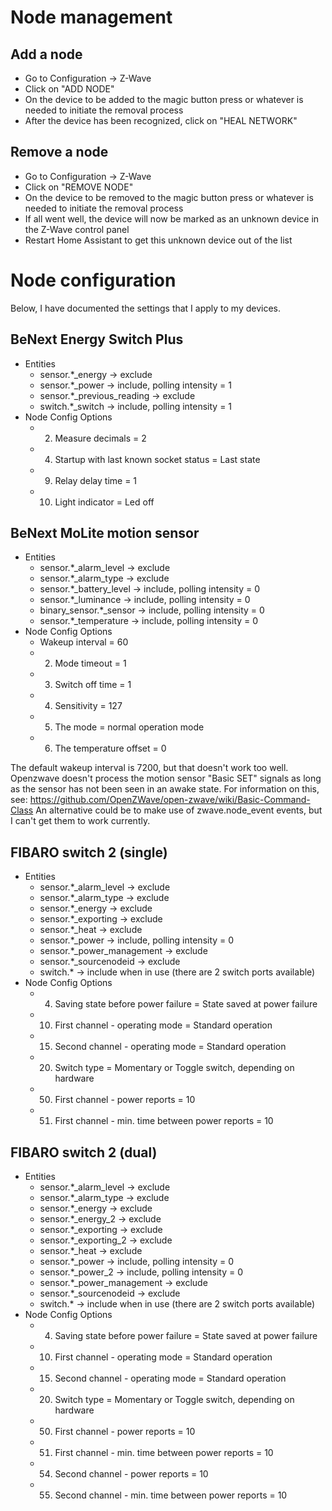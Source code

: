 # Node management 

## Add a node

* Go to Configuration -> Z-Wave
* Click on "ADD NODE"
* On the device to be added to the magic button press or
  whatever is needed to initiate the removal process
* After the device has been recognized, click on "HEAL NETWORK"

## Remove a node

* Go to Configuration -> Z-Wave
* Click on "REMOVE NODE"
* On the device to be removed to the magic button press or
  whatever is needed to initiate the removal process
* If all went well, the device will now be marked as an unknown device
  in the Z-Wave control panel
* Restart Home Assistant to get this unknown device out of the list

# Node configuration

Below, I have documented the settings that I apply to my devices.

## BeNext Energy Switch Plus

* Entities
  * sensor.*_energy -> exclude
  * sensor.*_power -> include, polling intensity = 1
  * sensor.*_previous_reading -> exclude
  * switch.*_switch -> include, polling intensity = 1
* Node Config Options
  * 2. Measure decimals = 2
  * 4. Startup with last known socket status = Last state
  * 9. Relay delay time = 1
  * 10. Light indicator = Led off

## BeNext MoLite motion sensor

* Entities
  * sensor.*_alarm_level -> exclude
  * sensor.*_alarm_type -> exclude
  * sensor.*_battery_level -> include, polling intensity = 0
  * sensor.*_luminance -> include, polling intensity = 0
  * binary_sensor.*_sensor -> include, polling intensity = 0
  * sensor.*_temperature -> include, polling intensity = 0
* Node Config Options
  * Wakeup interval = 60
  * 2. Mode timeout = 1
  * 3. Switch off time = 1
  * 4. Sensitivity = 127
  * 5. The mode = normal operation mode
  * 6. The temperature offset = 0

The default wakeup interval is 7200, but that doesn't work too well.
Openzwave doesn't process the motion sensor "Basic SET" signals as
long as the sensor has not been seen in an awake state.
For information on this, see:
https://github.com/OpenZWave/open-zwave/wiki/Basic-Command-Class
An alternative could be to make use of zwave.node_event events, but
I can't get them to work currently.

## FIBARO switch 2 (single)

* Entities
  * sensor.*_alarm_level -> exclude
  * sensor.*_alarm_type -> exclude
  * sensor.*_energy -> exclude
  * sensor.*_exporting -> exclude
  * sensor.*_heat -> exclude
  * sensor.*_power -> include, polling intensity = 0
  * sensor.*_power_management -> exclude
  * sensor.*_sourcenodeid -> exclude
  * switch.* -> include when in use (there are 2 switch ports available)
* Node Config Options
  * 4. Saving state before power failure = State saved at power failure
  * 10. First channel - operating mode = Standard operation
  * 15. Second channel - operating mode = Standard operation
  * 20. Switch type = Momentary or Toggle switch, depending on hardware
  * 50. First channel - power reports = 10
  * 51. First channel - min. time between power reports = 10

## FIBARO switch 2 (dual)

* Entities
  * sensor.*_alarm_level -> exclude
  * sensor.*_alarm_type -> exclude
  * sensor.*_energy -> exclude
  * sensor.*_energy_2 -> exclude
  * sensor.*_exporting -> exclude
  * sensor.*_exporting_2 -> exclude
  * sensor.*_heat -> exclude
  * sensor.*_power -> include, polling intensity = 0
  * sensor.*_power_2 -> include, polling intensity = 0
  * sensor.*_power_management -> exclude
  * sensor.*_sourcenodeid -> exclude
  * switch.* -> include when in use (there are 2 switch ports available)
* Node Config Options
  * 4. Saving state before power failure = State saved at power failure
  * 10. First channel - operating mode = Standard operation
  * 15. Second channel - operating mode = Standard operation
  * 20. Switch type = Momentary or Toggle switch, depending on hardware
  * 50. First channel - power reports = 10
  * 51. First channel - min. time between power reports = 10
  * 54. Second channel - power reports = 10
  * 55. Second channel - min. time between power reports = 10

